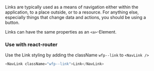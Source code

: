 Links are typically used as a means of navigation either within the application, to a place outside, or to a resource. For anything else, especially things that change data and actions, you should be using a button.

Links can have the same properties as an `<a>`-Element.

### Use with react-router

Use the Link styling by adding the className `wfp--link` to `<NavLink />`

~~~js
<NavLink className="wfp--link">Link</NavLink>
~~~